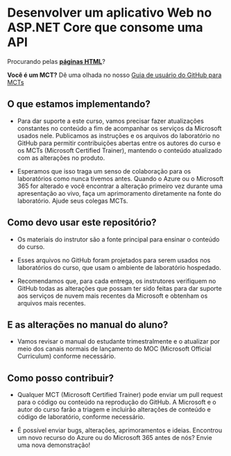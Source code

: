 # Desenvolver um aplicativo Web no ASP.NET Core que consome uma API

Procurando pelas **[páginas HTML](https://microsoftlearning.github.io/APL-2002-develop-aspnet-core-consumes-api/)**?

**Você é um MCT?** Dê uma olhada no nosso [Guia de usuário do GitHub para MCTs](https://microsoftlearning.github.io/MCT-User-Guide/)

## O que estamos implementando?

- Para dar suporte a este curso, vamos precisar fazer atualizações constantes no conteúdo a fim de acompanhar os serviços da Microsoft usados nele. Publicamos as instruções e os arquivos do laboratório no GitHub para permitir contribuições abertas entre os autores do curso e os MCTs (Microsoft Certified Trainer), mantendo o conteúdo atualizado com as alterações no produto.

- Esperamos que isso traga um senso de colaboração para os laboratórios como nunca tivemos antes. Quando o Azure ou o Microsoft 365 for alterado e você encontrar a alteração primeiro vez durante uma apresentação ao vivo, faça um aprimoramento diretamente na fonte do laboratório. Ajude seus colegas MCTs.

## Como devo usar este repositório?

- Os materiais do instrutor são a fonte principal para ensinar o conteúdo do curso.

- Esses arquivos no GitHub foram projetados para serem usados nos laboratórios do curso, que usam o ambiente de laboratório hospedado.

- Recomendamos que, para cada entrega, os instrutores verifiquem no GitHub todas as alterações que possam ter sido feitas para dar suporte aos serviços de nuvem mais recentes da Microsoft e obtenham os arquivos mais recentes.

## E as alterações no manual do aluno?

- Vamos revisar o manual do estudante trimestralmente e o atualizar por meio dos canais normais de lançamento do MOC (Microsoft Official Curriculum) conforme necessário.

## Como posso contribuir?

- Qualquer MCT (Microsoft Certified Trainer) pode enviar um pull request para o código ou conteúdo na reprodução do GitHub. A Microsoft e o autor do curso farão a triagem e incluirão alterações de conteúdo e código de laboratório, conforme necessário.

- É possível enviar bugs, alterações, aprimoramentos e ideias. Encontrou um novo recurso do Azure ou do Microsoft 365 antes de nós? Envie uma nova demonstração!
